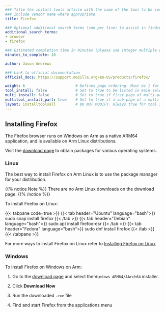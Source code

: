 ```yaml
---
### Title the install tools article with the name of the tool to be installed
### Include vendor name where appropriate
title: Firefox

### Optional additional search terms (one per line) to assist in finding the article
additional_search_terms:
- browser
- firefox

### Estimated completion time in minutes (please use integer multiple of 5)
minutes_to_complete: 10

author: Jason Andrews

### Link to official documentation
official_docs: https://support.mozilla.org/en-US/products/firefox/

weight: 6                       # Defines page ordering. Must be 1 for first (or only) page.
tool_install: false             # Set to true to be listed in main selection page, else false
multi_install: false            # Set to true if first page of multi-page article, else false
multitool_install_part: true    # Set to true if a sub-page of a multi-page article, else false
layout: installtoolsall         # DO NOT MODIFY. Always true for tool install articles
---
```


## Installing Firefox

The Firefox browser runs on Windows on Arm as a native ARM64 application, and is available on Arm Linux distributions. 

Visit the [download page](https://www.mozilla.org/en-US/firefox/all/#product-desktop-release) to obtain packages for various operating systems. 

### Linux

The best way to install Firefox on Arm Linux is to use the package manager for your distribution. 

{{% notice Note %}}
There are no Arm Linux downloads on the download page. 
{{% /notice %}}

To install Firefox on Linux:

{{< tabpane code=true >}}
  {{< tab header="Ubuntu" language="bash">}}
sudo snap install firefox
  {{< /tab >}}
  {{< tab header="Debian" language="bash">}}
sudo apt install firefox-esr
  {{< /tab >}}
  {{< tab header="Fedora" language="bash">}}
sudo dnf install firefox
  {{< /tab >}}
{{< /tabpane >}}

For more ways to install Firefox on Linux refer to [Installing Firefox on Linux](https://support.mozilla.org/en-US/kb/install-firefox-linux)

### Windows 

To install Firefox on Windows on Arm:

1. Go to the [download page](https://www.mozilla.org/en-US/firefox/all/#product-desktop-release) and select the `Windows ARM64/AArch64` installer. 

2. Click **Download Now** 

3. Run the downloaded `.exe` file 

4. Find and start Firefox from the applications menu


